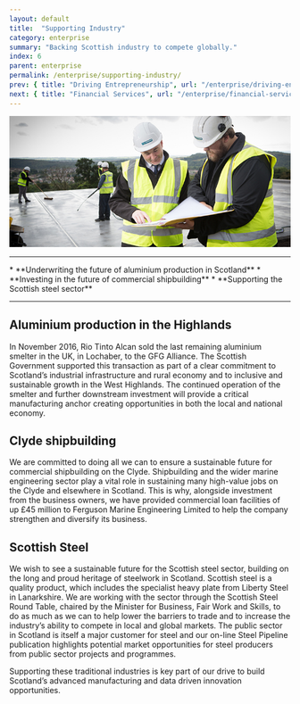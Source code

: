 ```yaml
---
layout: default
title:  "Supporting Industry"
category: enterprise
summary: "Backing Scottish industry to compete globally."
index: 6
parent: enterprise
permalink: /enterprise/supporting-industry/
prev: { title: "Driving Entrepreneurship", url: "/enterprise/driving-entrepreneurship/" }
next: { title: "Financial Services", url: "/enterprise/financial-services/" }
---
```


![](/assets/images/pageimages/Enterprise.11.jpg)
<br>
<hr>
* **Underwriting the future of aluminium production in Scotland**
* **Investing in the future of commercial shipbuilding**
* **Supporting the Scottish steel sector**

<hr>

## Aluminium production in the Highlands

In November 2016, Rio Tinto Alcan sold the last remaining aluminium smelter in the UK, in Lochaber, to the GFG Alliance. The Scottish Government supported this transaction as part of a clear commitment to Scotland’s industrial infrastructure and rural economy and to inclusive and sustainable growth in the West Highlands. The continued operation of the smelter and further downstream investment will provide a critical manufacturing anchor creating opportunities in both the local and national economy.

## Clyde shipbuilding

We are committed to doing all we can to ensure a sustainable future for commercial shipbuilding on the Clyde. Shipbuilding and the wider marine engineering sector play a vital role in sustaining many high-value jobs on the Clyde and elsewhere in Scotland. This is why, alongside investment from the business owners, we have provided commercial loan facilities of up £45 million to Ferguson Marine Engineering Limited to help the company strengthen and diversify its business.

## Scottish Steel

We wish to see a sustainable future for the Scottish steel sector, building on the long and proud heritage of steelwork in Scotland. Scottish steel is a quality product, which includes the specialist heavy plate from Liberty Steel in Lanarkshire. We are working with the sector through the Scottish Steel Round Table, chaired by the Minister for Business, Fair Work and Skills, to do as much as we can to help lower the barriers to trade and to increase the industry’s ability to compete in local and global markets. The public sector in Scotland is itself a major customer for steel and our on-line Steel Pipeline publication highlights potential market opportunities for steel producers from public sector projects and programmes.

Supporting these traditional industries is key part of our drive to build Scotland’s advanced manufacturing and data driven innovation opportunities.
